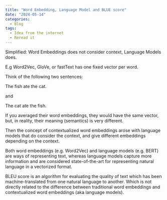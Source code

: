 ```yaml
---
title: "Word Embedding, Language Model and BLUE score"
date: "2024-05-14"
categories:
  - Blog
tags:
  - Idea from the internet
  - Reread it
---
```


Simplified: Word Embeddings does not consider context, Language Models does.

E.g Word2Vec, GloVe, or fastText has one fixed vector per word.

Think of the following two sentences:

The fish ate the cat.

and

The cat ate the fish.

If you averaged their word embeddings, they would have the same vector, but, in reality, their meaning (semantics) is very different.

Then the concept of contextualized word embeddings arose with language models that do consider the context, and give different embeddings depending on the context.

Both word embeddings (e.g. Word2Vec) and language models (e.g. BERT) are ways of representing text, whereas language models capture more information and are considered state-of-the-art for representing natural language in a vectorized format.

BLEU score is an algorithm for evaluating the quality of text which has been machine-translated from one natural language to another. Which is not directly related to the difference between traditional word embeddings and contextualized word embeddings (aka language models).

